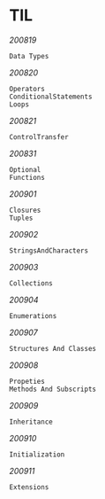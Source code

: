 # TIL

*200819*

    Data Types

*200820*

    Operators
    ConditionalStatements
    Loops

*200821*

    ControlTransfer
    
*200831*

    Optional
    Functions

*200901*

    Closures
    Tuples

*200902*

    StringsAndCharacters

*200903*

    Collections

*200904*

    Enumerations


*200907*

    Structures And Classes
    
*200908*

    Propeties
    Methods And Subscripts

*200909*

    Inheritance

*200910*

    Initialization

*200911*

    Extensions
